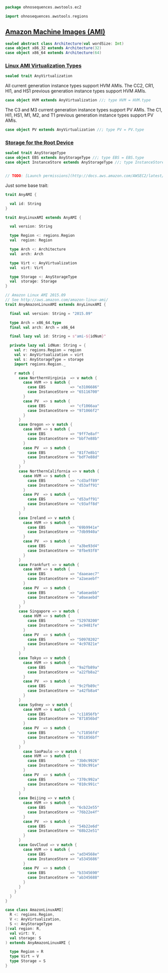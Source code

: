 
```scala
package ohnosequences.awstools.ec2

import ohnosequences.awstools.regions
```

## [Amazon Machine Images (AMI)](http://docs.aws.amazon.com/AWSEC2/latest/UserGuide/ComponentsAMIs.html)

```scala
sealed abstract class Architecture(val wordSize: Int)
case object x86_32 extends Architecture(32)
case object x86_64 extends Architecture(64)
```

### [Linux AMI Virtualization Types](http://docs.aws.amazon.com/AWSEC2/latest/UserGuide/virtualization_types.html)

```scala
sealed trait AnyVirtualization
```

All current generation instance types support HVM AMIs.
The CC2, CR1, HI1, and HS1 previous generation instance types support HVM AMIs.

```scala
case object HVM extends AnyVirtualization //; type HVM = HVM.type

```

The C3 and M3 current generation instance types support PV AMIs.
The C1, HI1, HS1, M1, M2, and T1 previous generation instance types support PV AMIs.

```scala
case object PV extends AnyVirtualization //; type PV = PV.type

```

### [Storage for the Root Device](http://docs.aws.amazon.com/AWSEC2/latest/UserGuide/ComponentsAMIs.html#storage-for-the-root-device)

```scala
sealed trait AnyStorageType
case object EBS extends AnyStorageType //; type EBS = EBS.type
case object InstanceStore extends AnyStorageType //; type InstanceStore = InstanceStore.type


// TODO: [Launch permissions](http://docs.aws.amazon.com/AWSEC2/latest/UserGuide/ComponentsAMIs.html#launch-permissions)

```

Just some base trait:

```scala
trait AnyAMI {

  val id: String
}

trait AnyLinuxAMI extends AnyAMI {

  val version: String

  type Region <: regions.Region
  val  region: Region

  type Arch <: Architecture
  val  arch: Arch

  type Virt <: AnyVirtualization
  val  virt: Virt

  type Storage <: AnyStorageType
  val  storage: Storage
}

// Amazon Linux AMI 2015.09
// See http://aws.amazon.com/amazon-linux-ami/
trait AnyAmazonLinuxAMI extends AnyLinuxAMI {

  final val version: String = "2015.09"

  type Arch = x86_64.type
  final val arch: Arch = x86_64

  final lazy val id: String = s"ami-${idNum}"

  private lazy val idNum: String = {
    val r: regions.Region = region
    val v: AnyVirtualization = virt
    val s: AnyStorageType = storage
    import regions.Region._

    r match {
      case NorthernVirginia  => v match {
        case HVM => s match {
          case EBS           => "e3106686"
          case InstanceStore => "65116700"
        }
        case PV  => s match {
          case EBS           => "cf1066aa"
          case InstanceStore => "971066f2"
        }
      }
      case Oregon => v match {
        case HVM => s match {
          case EBS           => "9ff7e8af"
          case InstanceStore => "bbf7e88b"
        }
        case PV  => s match {
          case EBS           => "81f7e8b1"
          case InstanceStore => "bdf7e88d"
        }
      }
      case NorthernCalifornia => v match {
        case HVM => s match {
          case EBS           => "cd3aff89"
          case InstanceStore => "d53aff91"
        }
        case PV  => s match {
          case EBS           => "d53aff91"
          case InstanceStore => "c93aff8d"
        }
      }
      case Ireland => v match {
        case HVM => s match {
          case EBS           => "69b9941e"
          case InstanceStore => "7db9940a"
        }
        case PV  => s match {
          case EBS           => "a3be93d4"
          case InstanceStore => "8fbe93f8"
        }
      }
      case Frankfurt => v match {
        case HVM => s match {
          case EBS           => "daaeaec7"
          case InstanceStore => "a2aeaebf"
        }
        case PV  => s match {
          case EBS           => "a6aeaebb"
          case InstanceStore => "a0aeaebd"
        }
      }
      case Singapore => v match {
        case HVM => s match {
          case EBS           => "52978200"
          case InstanceStore => "ac9481fe"
        }
        case PV  => s match {
          case EBS           => "50978202"
          case InstanceStore => "4c97821e"
        }
      }
      case Tokyo => v match {
        case HVM => s match {
          case EBS           => "9a2fb89a"
          case InstanceStore => "a22fb8a2"
        }
        case PV  => s match {
          case EBS           => "9c2fb89c"
          case InstanceStore => "a42fb8a4"
        }
      }
      case Sydney => v match {
        case HVM => s match {
          case EBS           => "c11856fb"
          case InstanceStore => "871856bd"
        }
        case PV  => s match {
          case EBS           => "c71856fd"
          case InstanceStore => "851856bf"
        }
      }
        case SaoPaulo => v match {
        case HVM => s match {
          case EBS           => "3b0c9926"
          case InstanceStore => "030c991e"
        }
        case PV  => s match {
          case EBS           => "370c992a"
          case InstanceStore => "010c991c"
        }
      }
      case Beijing => v match {
        case HVM => s match {
          case EBS           => "6cb22e55"
          case InstanceStore => "76b22e4f"
        }
        case PV  => s match {
          case EBS           => "54b22e6d"
          case InstanceStore => "68b22e51"
        }
      }
      case GovCloud => v match {
        case HVM => s match {
          case EBS           => "ad34568e"
          case InstanceStore => "a5345686"
        }
        case PV  => s match {
          case EBS           => "b3345690"
          case InstanceStore => "ab345688"
        }
      }
    }
  }
}

case class AmazonLinuxAMI[
  R <: regions.Region,
  V <: AnyVirtualization,
  S <: AnyStorageType
](val region: R,
  val virt: V,
  val storage: S
) extends AnyAmazonLinuxAMI {

  type Region = R
  type Virt = V
  type Storage = S
}

```




[test/scala/ohnosequences/awstools/RegionTests.scala]: ../../../../../test/scala/ohnosequences/awstools/RegionTests.scala.md
[test/scala/ohnosequences/awstools/S3Tests.scala]: ../../../../../test/scala/ohnosequences/awstools/S3Tests.scala.md
[test/scala/ohnosequences/awstools/EC2Tests.scala]: ../../../../../test/scala/ohnosequences/awstools/EC2Tests.scala.md
[test/scala/ohnosequences/awstools/SQSTests.scala]: ../../../../../test/scala/ohnosequences/awstools/SQSTests.scala.md
[test/scala/ohnosequences/awstools/AWSClients.scala]: ../../../../../test/scala/ohnosequences/awstools/AWSClients.scala.md
[main/scala/ohnosequences/benchmark/Benchmark.scala]: ../../benchmark/Benchmark.scala.md
[main/scala/ohnosequences/logging/Logger.scala]: ../../logging/Logger.scala.md
[main/scala/ohnosequences/logging/S3Logger.scala]: ../../logging/S3Logger.scala.md
[main/scala/ohnosequences/awstools/ec2/AMI.scala]: AMI.scala.md
[main/scala/ohnosequences/awstools/ec2/Filters.scala]: Filters.scala.md
[main/scala/ohnosequences/awstools/ec2/package.scala]: package.scala.md
[main/scala/ohnosequences/awstools/ec2/EC2.scala]: EC2.scala.md
[main/scala/ohnosequences/awstools/ec2/InstanceSpecs.scala]: InstanceSpecs.scala.md
[main/scala/ohnosequences/awstools/ec2/LaunchSpecs.scala]: LaunchSpecs.scala.md
[main/scala/ohnosequences/awstools/ec2/InstanceType.scala]: InstanceType.scala.md
[main/scala/ohnosequences/awstools/sqs/SQS.scala]: ../sqs/SQS.scala.md
[main/scala/ohnosequences/awstools/sqs/Queue.scala]: ../sqs/Queue.scala.md
[main/scala/ohnosequences/awstools/autoscaling/AutoScalingGroup.scala]: ../autoscaling/AutoScalingGroup.scala.md
[main/scala/ohnosequences/awstools/autoscaling/PurchaseModel.scala]: ../autoscaling/PurchaseModel.scala.md
[main/scala/ohnosequences/awstools/autoscaling/AutoScaling.scala]: ../autoscaling/AutoScaling.scala.md
[main/scala/ohnosequences/awstools/autoscaling/LaunchConfiguration.scala]: ../autoscaling/LaunchConfiguration.scala.md
[main/scala/ohnosequences/awstools/s3/S3.scala]: ../s3/S3.scala.md
[main/scala/ohnosequences/awstools/sns/SNS.scala]: ../sns/SNS.scala.md
[main/scala/ohnosequences/awstools/sns/Topic.scala]: ../sns/Topic.scala.md
[main/scala/ohnosequences/awstools/regions/Region.scala]: ../regions/Region.scala.md
[main/scala/ohnosequences/awstools/utils/DynamoDBUtils.scala]: ../utils/DynamoDBUtils.scala.md
[main/scala/ohnosequences/awstools/utils/AutoScalingUtils.scala]: ../utils/AutoScalingUtils.scala.md
[main/scala/ohnosequences/awstools/utils/SQSUtils.scala]: ../utils/SQSUtils.scala.md
[main/scala/ohnosequences/awstools/AWSClients.scala]: ../AWSClients.scala.md
[main/scala/ohnosequences/awstools/dynamodb/DynamoDBUtils.scala]: ../dynamodb/DynamoDBUtils.scala.md